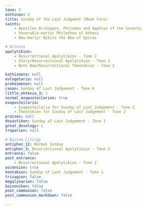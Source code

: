 ```yaml
---
tone: 2
eothinon: 2
title: Sunday of the Last Judgment (Meat Fare)
saints:
    - Apostles Archippos, Philemon and Apphias of the Seventy
    - Venerable-martyr Philothea of Athens
    - New-martyr Nikita the New of Epiros

# Orthros
apolytikion:
    - Resurrectional Apolytikion - Tone 2
    - Glory/Resurrectional Apolytikion - Tone 2
    - Both Now/Resurrectional Theotokion - Tone 2

kathismata: null
evlogetaria: null
prokeimenon: null
canon: Sunday of Last Judgement - Tone 6
little_ektenia_3: 1
normal_exaposteilarion: true
exaposteilaria:
    - Exaposteilaria for Sunday of Last Judgement - Tone 2
    - Theotokion for Sunday of Last Judgement - Tone 2
praises: null
doxastikon: Sunday of Last Judgement - Tone 1
great_doxology: 1
troparion: null

# Divine Liturgy
antiphon_12: Normal Sunday
antiphon_3: Resurrectional Apolytikion - Tone 2
entrance: false
post_entrance:
    - Resurrectional Apolytikion - Tone 2
ascension: true
kontakion: Sunday of Last Judgement - Tone 1
trisagion: false
megalynarion: false
koinonikon: false
post_communion: false
post_communion_markdown: false

---
```


